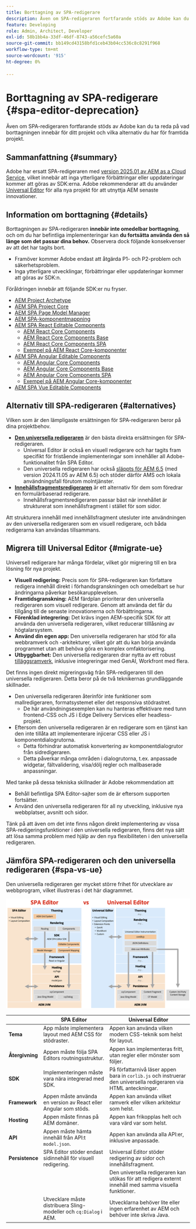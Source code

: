 ```yaml
---
title: Borttagning av SPA-redigerare
description: Även om SPA-redigeraren fortfarande stöds av Adobe kan du ta reda på vad borttagningen innebär för ditt projekt och vilka alternativ du har för framtida projekt.
feature: Developing
role: Admin, Architect, Developer
exl-id: 58b1bb4a-33df-46df-8743-a56cefc5a60a
source-git-commit: bb149cd43158bfd1ceb43b04cc536c8c8291f968
workflow-type: tm+mt
source-wordcount: '915'
ht-degree: 0%

---
```



# Borttagning av SPA-redigerare {#spa-editor-deprecation}

Även om SPA-redigeraren fortfarande stöds av Adobe kan du ta reda på vad borttagningen innebär för ditt projekt och vilka alternativ du har för framtida projekt.

## Sammanfattning {#summary}

Adobe har ersatt SPA-redigeraren med [version 2025.01 av AEM as a Cloud Service](/help/release-notes/release-notes-cloud/2025/release-notes-2025-1-0.md#spa-editor), vilket innebär att inga ytterligare förbättringar eller uppdateringar kommer att göras av SDK:erna. Adobe rekommenderar att du använder [Universal Editor](/help/implementing/universal-editor/introduction.md) för alla nya projekt för att utnyttja AEM senaste innovationer.

## Information om borttagning {#details}

Borttagningen av SPA-redigeraren **innebär inte omedelbar borttagning**, och om du har befintliga implementeringar kan **du fortsätta använda den så länge som det passar dina behov.** Observera dock följande konsekvenser av att det har tagits bort.

* Framöver kommer Adobe endast att åtgärda P1- och P2-problem och säkerhetsproblem.
* Inga ytterligare utvecklingar, förbättringar eller uppdateringar kommer att göras av SDK:n.

Föråldringen innebär att följande SDK:er nu fryser.

* [AEM Project Archetype](https://github.com/adobe/aem-project-archetype/)
* [AEM SPA Project Core](https://github.com/adobe/aem-spa-project-core)
* [AEM SPA Page Model Manager](https://github.com/adobe/aem-spa-page-model-manager)
* [AEM SPA-komponentmappning](https://github.com/adobe/aem-spa-component-mapping)
* [AEM SPA React Editable Components](https://github.com/adobe/aem-react-editable-components)
   * [AEM React Core Components](https://github.com/adobe/aem-react-core-wcm-components)
   * [AEM React Core Components Base](https://github.com/adobe/aem-react-core-wcm-components-base)
   * [AEM React Core Components SPA](https://github.com/adobe/aem-react-core-wcm-components-spa)
   * [Exempel på AEM React Core-komponenter](https://github.com/adobe/aem-react-core-wcm-components-examples)
* [AEM SPA Angular Editable Components](https://github.com/adobe/aem-angular-editable-components)
   * [AEM Angular Core Components](https://github.com/adobe/aem-angular-core-wcm-components)
   * [AEM Angular Core Components Base](https://github.com/adobe/aem-angular-core-wcm-components-base)
   * [AEM Angular Core Components SPA](https://github.com/adobe/aem-angular-core-wcm-components-spa)
   * [Exempel på AEM Angular Core-komponenter](https://github.com/adobe/aem-angular-core-wcm-components-examples)
* [AEM SPA Vue Editable Components](https://github.com/mavicellc/aem-vue-editable-components)

## Alternativ till SPA-redigeraren {#alternatives}

Vilken som är den lämpligaste ersättningen för SPA-redigeraren beror på dina projektbehov.

* **[Den universella redigeraren](https://www.aem.live/docs/aem-authoring)** är den bästa direkta ersättningen för SPA-redigeraren.
   * Universal Editor är också en visuell redigerare och har tagits fram specifikt för fristående implementeringar som innehåller all Adobe-funktionalitet från SPA Editor.
   * Den universella redigeraren har också [släppts för AEM 6.5](https://experienceleague.adobe.com/sv/docs/experience-manager-65/content/implementing/developing/headless/universal-editor/introduction) (med version 2024.11.05 av AEM 6.5) och stöder därför AMS och lokala användningsfall förutom molntjänster.
* **[Innehållsfragmentsredigeraren](/help/assets/content-fragments/content-fragments-managing.md)** är ett alternativ för dem som föredrar en formulärbaserad redigerare.
   * Innehållsfragmentsredigeraren passar bäst när innehållet är strukturerat som innehållsfragment i stället för som sidor.

Att strukturera innehåll med innehållsfragment utesluter inte användningen av den universella redigeraren som en visuell redigerare, och båda redigerarna kan användas tillsammans.

## Migrera till Universal Editor {#migrate-ue}

Universell redigerare har många fördelar, vilket gör migrering till en bra lösning för nya projekt.

* **Visuell redigering:** Precis som för SPA-redigeraren kan författare redigera innehåll direkt i förhandsgranskningen och omedelbart se hur ändringarna påverkar besökarupplevelsen.
* **Framtidsgranskning:** AEM färdplan prioriterar den universella redigeraren som visuell redigerare. Genom att använda det får du tillgång till de senaste innovationerna och förbättringarna.
* **Förenklad integrering:** Det krävs ingen AEM-specifik SDK för att använda den universella redigeraren, vilket reducerar tilllåsning av högtalarsystem.
* **Använd din egen app:** Den universella redigeraren har stöd för alla webbramverk och -arkitekturer, vilket gör att du kan börja använda programmet utan att behöva göra en komplex omfaktorisering.
* **Utbyggbarhet:** Den universella redigeraren drar nytta av ett robust [tilläggsramverk,](/help/implementing/universal-editor/extending.md) inklusive integreringar med GenAI, Workfront med flera.

Det finns ingen direkt migreringsväg från SPA-redigeraren till den universella redigeraren. Detta beror på de två teknikernas grundläggande skillnader.

* Den universella redigeraren återinför inte funktioner som mallredigeraren, formatsystemet eller det responsiva stödrastret.
   * De här användningsexemplen kan nu hanteras effektivare med tunn frontend-CSS och JS i Edge Delivery Services eller headless-projekt.
* Eftersom den universella redigeraren är en redigerare som en tjänst kan den inte tillåta att implementerare injicerar CSS eller JS i komponentdialogrutorna.
   * Detta förhindrar automatisk konvertering av komponentdialogrutor från sidredigeraren.
   * Detta påverkar många områden i dialogrutorna, t.ex. anpassade widgetar, fältvalidering, visa/dölj regler och mallbaserade anpassningar.

Med tanke på dessa tekniska skillnader är Adobe rekommendation att

* Behåll befintliga SPA Editor-sajter som de är eftersom supporten fortsätter.
* Använd den universella redigeraren för all ny utveckling, inklusive nya webbplatser, avsnitt och sidor.

Tänk på att även om det inte finns någon direkt implementering av vissa SPA-redigeringsfunktioner i den universella redigeraren, finns det nya sätt att lösa samma problem med hjälp av den nya flexibiliteten i den universella redigeraren.

## Jämföra SPA-redigeraren och den universella redigeraren {#spa-vs-ue}

Den universella redigeraren ger mycket större frihet för utvecklare av webbprogram, vilket illustreras i det här diagrammet.

![Arkitekturer för Universal Editor och SPA Editor jämförda](assets/spa-editor-vs-ue.png)

|  | SPA Editor | Universal Editor |
|---|---|---|
| **Tema** | App måste implementera layout med AEM CSS för stödraster. | Appen kan använda vilken modern CSS-teknik som helst för layout. |
| **Återgivning** | Appen måste följa SPA Editors routningsstruktur. | Appen kan implementeras fritt, utan regler eller mönster som följer. |
| **SDK** | Implementeringen måste vara nära integrerad med SDK. | På författarnivå läser appen bara in `corlib.js` och instruerar den universella redigeraren via HTML anteckningar. |
| **Framework** | Appen måste använda en version av React eller Angular som stöds. | Appen kan använda vilket ramverk eller vilken arkitektur som helst. |
| **Hosting** | Appen måste finnas på AEM domäner. | Appen kan frikopplas helt och vara värd var som helst. |
| **API** | Appen måste hämta innehåll från API:t `model.json`. | Appen kan använda alla API:er, inklusive anpassade. |
| **Persistence** | SPA Editor stöder endast sidinnehåll för visuell redigering. | Universal Editor stöder redigering av sidor och innehållsfragment. |
|  |  | Den universella redigeraren kan utökas för att redigera externt innehåll med samma visuella funktioner. |
|  | Utvecklare måste distribuera Sling-modeller och `cq:Dialog` i AEM. | Utvecklarna behöver lite eller ingen erfarenhet av AEM och behöver inte skriva Java. |
